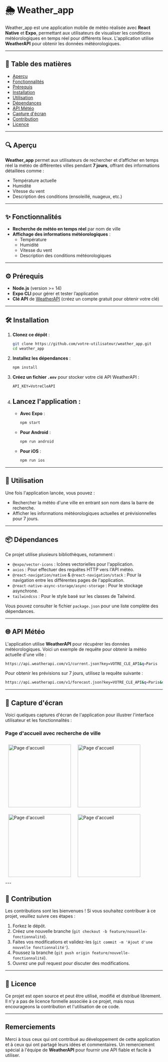 # 🌦️ Weather_app
Weather_app est une application mobile de météo réalisée avec **React Native** et **Expo**, permettant aux utilisateurs de visualiser les conditions météorologiques en temps réel pour différents lieux. L'application utilise **WeatherAPI** pour obtenir les données météorologiques.

---

## 📑 Table des matières
- [Aperçu](#🔍-aperçu)
- [Fonctionnalités](#✨-fonctionnalités)
- [Prérequis](#⚙️-prérequis)
- [Installation](#🛠️-installation)
- [Utilisation](#🚀-utilisation)
- [Dépendances](#📦-dépendances)
- [API Météo](#🌐-api-météo)
- [Capture d'écran](#📸-capture-décran)
- [Contribution](#🤝-contribution)
- [Licence](#📄-licence)

---

## 🔍 Aperçu
**Weather_app** permet aux utilisateurs de rechercher et d’afficher en temps réel la météo de différentes villes pendant **7 jours**, offrant des informations détaillées comme :
- Température actuelle
- Humidité
- Vitesse du vent
- Description des conditions (ensoleillé, nuageux, etc.)

---

## ✨ Fonctionnalités
- **Recherche de météo en temps réel** par nom de ville
- **Affichage des informations météorologiques** :
    - Température
    - Humidité
    - Vitesse du vent
    - Description des conditions météorologiques

---

## ⚙️ Prérequis
- **Node.js** (version >= 14)
- **Expo CLI** pour gérer et tester l’application
- **Clé API** de [WeatherAPI](https://www.weatherapi.com/) (créez un compte gratuit pour obtenir votre clé)

---

## 🛠️ Installation

1. **Clonez ce dépôt** :
   ```bash
   git clone https://github.com/votre-utilisateur/weather_app.git
   cd weather_app
   ```
2. **Installez les dépendances** :
   ```bash
   npm install
   ```
3. **Créez un fichier `.env`** pour stocker votre clé API WeatherAPI :
   ```plaintext
   API_KEY=VotreCleAPI
   ```
4. **Lancez l'application** :
    - 
    - **Avec Expo** :
      ```bash
      npm start
      ```
    - **Pour Android** :
      ```bash
      npm run android
      ```
    - **Pour iOS** :
      ```bash
      npm run ios
      ```
---

## 🚀 Utilisation
Une fois l'application lancée, vous pouvez :
- Rechercher la météo d'une ville en entrant son nom dans la barre de recherche.
- Afficher les informations météorologiques actuelles et prévisionnelles pour 7 jours.

---
## 📦 Dépendances
Ce projet utilise plusieurs bibliothèques, notamment :
- `@expo/vector-icons` : Icônes vectorielles pour l'application.
- `axios` : Pour effectuer des requêtes HTTP vers l'API météo.
- `@react-navigation/native` & `@react-navigation/stack` : Pour la navigation entre les différentes pages de l'application.
- `@react-native-async-storage/async-storage` : Pour le stockage asynchrone.
- `tailwindcss` : Pour le style basé sur les classes de Tailwind.

Vous pouvez consulter le fichier `package.json` pour une liste complète des dépendances.

---

## 🌐 API Météo
L'application utilise **WeatherAPI** pour récupérer les données météorologiques. Voici un exemple de requête pour obtenir la météo actuelle d'une ville :

```bash
https://api.weatherapi.com/v1/current.json?key=VOTRE_CLE_API&q=Paris
```
Pour obtenir les prévisions sur 7 jours, utilisez la requête suivante :
```bash
https://api.weatherapi.com/v1/forecast.json?key=VOTRE_CLE_API&q=Paris&days=7
```
---

## 📸 Capture d'écran
Voici quelques captures d'écran de l'application pour illustrer l'interface utilisateur et les fonctionnalités :

### Page d'accueil avec recherche de ville
<div style="display: flex; flex-wrap: wrap; gap: 2px">
    <img src="https://imgur.com/ypBuC0P.jpg" alt="Page d'accueil" style="width: 200px; margin: 10px;"> 
    <img src="https://imgur.com/uaZ5e65.jpeg" alt="Page d'accueil" style="width: 200px; margin: 10px;">
    <img src="https://imgur.com/oSL8b2j.jpeg" alt="Page d'accueil" style="width: 200px; margin: 10px;">
    <img src="https://imgur.com/bu0Ko7Z.jpeg" alt="Page d'accueil" style="width: 200px; margin: 10px;">
</div>
---

## 🤝 Contribution
Les contributions sont les bienvenues ! Si vous souhaitez contribuer à ce projet, veuillez suivre ces étapes :
1. Forkez le dépôt.
2. Créez une nouvelle branche (`git checkout -b feature/nouvelle-fonctionnalité`).
3. Faites vos modifications et validez-les (`git commit -m 'Ajout d'une nouvelle fonctionnalité'`).
4. Poussez la branche (`git push origin feature/nouvelle-fonctionnalité`).
5. Ouvrez une pull request pour discuter des modifications.

---

## 📄 Licence
Ce projet est open source et peut être utilisé, modifié et distribué librement. Il n'y a pas de licence formelle associée à ce projet, mais nous encourageons la contribution et l'utilisation de ce code.

---

## Remerciements
Merci à tous ceux qui ont contribué au développement de cette application et à ceux qui ont partagé leurs idées et commentaires. Un remerciement spécial à l'équipe de **WeatherAPI** pour fournir une API fiable et facile à utiliser.
